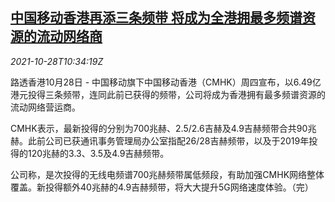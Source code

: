 <!--1635418862000-->
[中国移动香港再添三条频带 将成为全港拥最多频谱资源的流动网络商](https://cn.reuters.com/article/china-mobile-hk-bands-1028-idCNKBS2HI1EJ)
------

<div><i>2021-10-28T10:34:19Z</i></div><p>路透香港10月28日 - 中国移动旗下中国移动香港（CMHK）周四宣布，以6.49亿港元投得三条频带，连同此前已获得的频带，公司将成为香港拥有最多频谱资源的流动网络营运商。</p><p>CMHK表示，最新投得的分别为700兆赫、2.5/2.6吉赫及4.9吉赫频带合共90兆赫。此前公司已获通讯事务管理局办公室指配26/28吉赫频带，以及于2019年投得的120兆赫的3.3、3.5及4.9吉赫频带。</p><p>公司称，是次投得的无线电频谱700兆赫频带属低频段，有助加强CMHK网络整体覆盖。新投得额外40兆赫的4.9吉赫频带，将大大提升5G网络速度体验。（完）</p>
